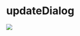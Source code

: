 # updateDialog
[![](https://jitpack.io/v/veestudio/updateDialog.svg)](https://jitpack.io/#veestudio/updateDialog)
